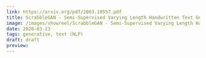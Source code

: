 ```yaml
---
link: https://arxiv.org/pdf/2003.10557.pdf
title: ScrabbleGAN - Semi-Supervised Varying Length Handwritten Text Generation
image: /images/showreel/ScrabbleGAN - Semi-Supervised Varying Length Handwritten Text Generation.jpg
date: 2020-03-23
tags: generative, text (NLP)
draft: draft
preview:
---
```



